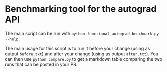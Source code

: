 # Benchmarking tool for the autograd API

The main script can be run with `python functional_autograd_benchmark.py --help`.

The main usage for this script is to run it before your change (using as output `before.txt`) and after your change (using as output `after.txt`).
You can then use `python compare.py` to get a markdown table comparing the two runs that can be posted in your PR.
